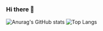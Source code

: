 ### Hi there 👋
![Anurag's GitHub stats](https://github-readme-stats.vercel.app/api?username=HGM007&show_icons=true&theme=radical)
![Top Langs](https://github-readme-stats.vercel.app/api/top-langs/?username=HGM007&layout=compact&size_weight=0.5&count_weight=0.5)
